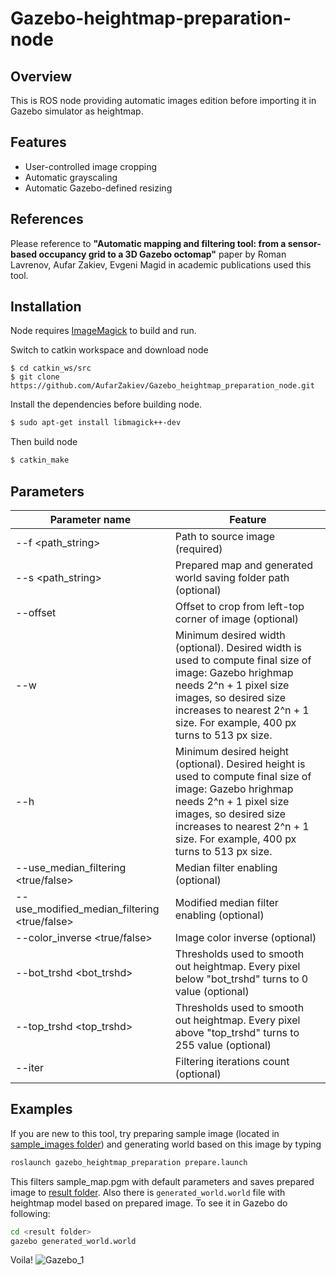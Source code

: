 # Gazebo-heightmap-preparation-node

## Overview

This is ROS node providing automatic images edition before importing it in Gazebo simulator as heightmap. 

## Features

- User-controlled image cropping
- Automatic grayscaling
- Automatic Gazebo-defined resizing

## References

Please reference to **"Automatic mapping and filtering tool: from a sensor-based occupancy grid to a 3D Gazebo octomap"** paper by Roman Lavrenov, Aufar Zakiev, Evgeni Magid in academic publications used this tool.

## Installation

Node requires [ImageMagick](https://www.imagemagick.org/script/index.php) to build and run.

Switch to catkin workspace and download node

```
$ cd catkin_ws/src
$ git clone https://github.com/AufarZakiev/Gazebo_heightmap_preparation_node.git
```

Install the dependencies before building node.

```sh
$ sudo apt-get install libmagick++-dev
```

Then build node

```sh
$ catkin_make
```

## Parameters

| Parameter name | Feature |
| ------ | ------ |
| --f <path_string> | Path to source image (required) |
| --s <path_string> | Prepared map and generated world saving folder path (optional) |
| --offset <x> <y> | Offset to crop from left-top corner of image (optional) |
| --w <width> | Minimum desired width (optional). Desired width is used to compute final size of image: Gazebo hrighmap needs 2^n + 1 pixel size images, so desired size increases to nearest 2^n + 1 size. For example, 400 px turns to 513 px size. |
| --h <height> | Minimum desired height (optional). Desired height is used to compute final size of image: Gazebo hrighmap needs 2^n + 1 pixel size images, so desired size increases to nearest 2^n + 1 size. For example, 400 px turns to 513 px size. |
| --use_median_filtering <true/false> | Median filter enabling (optional) |
| --use_modified_median_filtering <true/false> | Modified median filter enabling (optional) |
| --color_inverse <true/false> | Image color inverse (optional) |
| --bot_trshd <bot_trshd> | Thresholds used to smooth out heightmap. Every pixel below "bot_trshd" turns to 0 value (optional) |
| --top_trshd <top_trshd> | Thresholds used to smooth out heightmap. Every pixel above "top_trshd" turns to 255 value (optional) |
| --iter <iterations> | Filtering iterations count (optional) |

## Examples

If you are new to this tool, try preparing sample image (located in [sample_images folder](https://github.com/AufarZakiev/Gazebo_heightmap_preparation_node/tree/master/launch/sample_images)) and generating world based on this image by typing
```sh
roslaunch gazebo_heightmap_preparation prepare.launch
```
This filters sample_map.pgm with default parameters and saves prepared image to [result folder](https://github.com/AufarZakiev/Gazebo_heightmap_preparation_node/tree/master/launch/sample_images/result). Also there is `generated_world.world` file with heightmap model based on prepared image. To see it in Gazebo do following:
```sh 
cd <result folder>
gazebo generated_world.world 
```
Voila!
![Gazebo_1](https://user-images.githubusercontent.com/5558521/32720122-a1b1bfb8-c873-11e7-8f25-6d6216ffa5e8.png)
